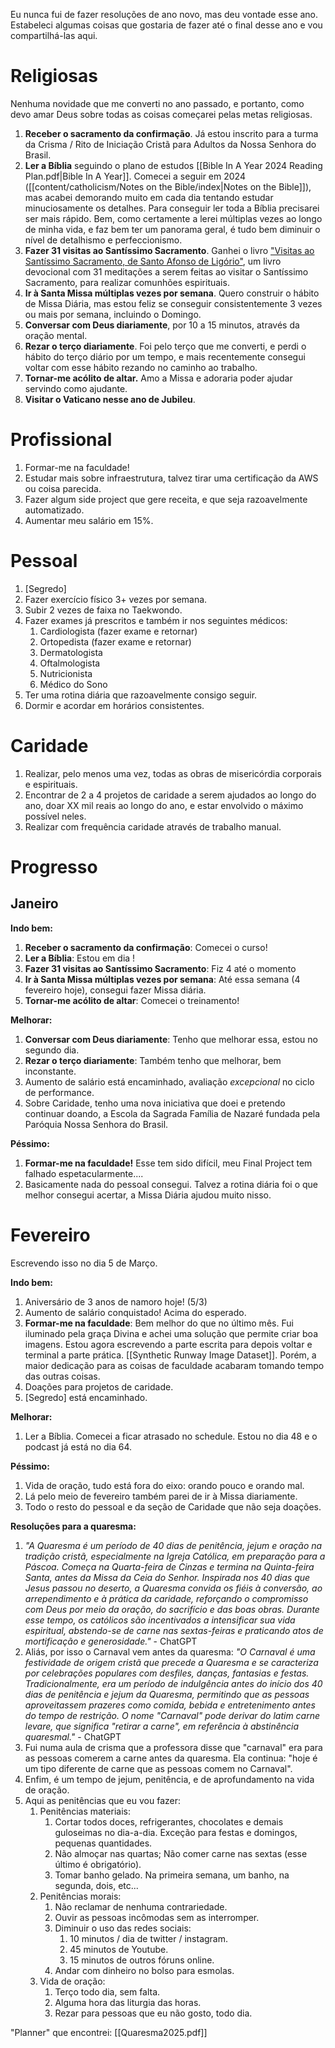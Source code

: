 Eu nunca fui de fazer resoluções de ano novo, mas deu vontade esse ano. Estabeleci algumas coisas que gostaria de fazer até o final desse ano e vou compartilhá-las aqui.

# Religiosas
Nenhuma novidade que me converti no ano passado, e portanto, como devo amar Deus sobre todas as coisas começarei pelas metas religiosas.

1. **Receber o sacramento da confirmação**. Já estou inscrito para a turma da Crisma / Rito de Iniciação Cristã para Adultos da Nossa Senhora do Brasil.
2. **Ler a Bíblia** seguindo o plano de estudos [[Bible In A Year 2024 Reading Plan.pdf|Bible In A Year]]. Comecei a seguir em 2024 ([[content/catholicism/Notes on the Bible/index|Notes on the Bible]]), mas acabei demorando muito em cada dia tentando estudar minuciosamente os detalhes. Para conseguir ler toda a Bíblia precisarei ser mais rápido. Bem, como certamente a lerei múltiplas vezes ao longo de minha vida, e faz bem ter um panorama geral, é tudo bem diminuir o nível de detalhismo e perfeccionismo.
3. **Fazer 31 visitas ao Santíssimo Sacramento**. Ganhei o livro ["Visitas ao Santíssimo Sacramento, de Santo Afonso de Ligório"](https://loja.centrodombosco.org/visitas-ao-santissimo-sacramento-santo-afonso-de-ligorio-capa-dura), um livro devocional com 31 meditações a serem feitas ao visitar o Santíssimo Sacramento, para realizar comunhões espirituais.
4. **Ir à Santa Missa múltiplas vezes por semana**. Quero construir o hábito de Missa Diária, mas estou feliz se conseguir consistentemente 3 vezes ou mais por semana, incluindo o Domingo.
5. **Conversar com Deus diariamente**, por 10 a 15 minutos, através da oração mental.
6. **Rezar o terço diariamente**. Foi pelo terço que me converti, e perdi o hábito do terço diário por um tempo, e mais recentemente consegui voltar com esse hábito rezando no caminho ao trabalho.
7. **Tornar-me acólito de altar.** Amo a Missa e adoraria poder ajudar servindo como ajudante.
8. **Visitar o Vaticano nesse ano de Jubileu**.

# Profissional

1. Formar-me na faculdade!
2. Estudar mais sobre infraestrutura, talvez tirar uma certificação da AWS ou coisa parecida.
3. Fazer algum side project que gere receita, e que seja razoavelmente automatizado.
4. Aumentar meu salário em 15%.

# Pessoal

1. \[Segredo]
2. Fazer exercício físico 3+ vezes por semana.
3. Subir 2 vezes de faixa no Taekwondo.
4. Fazer exames já prescritos e também ir nos seguintes médicos:
	1. Cardiologista (fazer exame e retornar)
	2. Ortopedista (fazer exame e retornar)
	3. Dermatologista
	4. Oftalmologista
	5. Nutricionista
	6. Médico do Sono
5. Ter uma rotina diária que razoavelmente consigo seguir.
6. Dormir e acordar em horários consistentes.
# Caridade

1. Realizar, pelo menos uma vez, todas as obras de misericórdia corporais e espirituais.
2. Encontrar de 2 a 4 projetos de caridade a serem ajudados ao longo do ano, doar XX mil reais ao longo do ano, e estar envolvido o máximo possível neles.
3. Realizar com frequência caridade através de trabalho manual.

# Progresso
## Janeiro

**Indo bem:**
1. **Receber o sacramento da confirmação**: Comecei o curso!
2. **Ler a Bíblia**: Estou em dia !
3. **Fazer 31 visitas ao Santíssimo Sacramento**: Fiz 4 até o momento
4. **Ir à Santa Missa múltiplas vezes por semana**: Até essa semana (4 fevereiro hoje), consegui fazer Missa diária. 
5. **Tornar-me acólito de altar**: Comecei o treinamento!

**Melhorar:**
1. **Conversar com Deus diariamente**: Tenho que melhorar essa, estou no segundo dia.
2. **Rezar o terço diariamente**: Também tenho que melhorar, bem inconstante.
3. Aumento de salário está encaminhado, avaliação *excepcional* no ciclo de performance.
4. Sobre Caridade, tenho uma nova iniciativa que doei e pretendo continuar doando, a Escola da Sagrada Família de Nazaré fundada pela Paróquia Nossa Senhora do Brasil.

**Péssimo:**
1. **Formar-me na faculdade!** Esse tem sido difícil, meu Final Project tem falhado espetacularmente....
2. Basicamente nada do pessoal consegui. Talvez a rotina diária foi o que melhor consegui acertar, a Missa Diária ajudou muito nisso.

# Fevereiro
Escrevendo isso no dia 5 de Março. 

**Indo bem:**
1. Aniversário de 3 anos de namoro hoje! (5/3)
2. Aumento de salário conquistado! Acima do esperado.
3. **Formar-me na faculdade**: Bem melhor do que no último mês. Fui iluminado pela graça Divina e achei uma solução que permite criar boa imagens. Estou agora escrevendo a parte escrita para depois voltar e terminal a parte prática. [[Synthetic Runway Image Dataset]]. Porém, a maior dedicação para as coisas de faculdade acabaram tomando tempo das outras coisas.
4. Doações para projetos de caridade.
5. \[Segredo] está encaminhado.

**Melhorar:**
1. Ler a Bíblia. Comecei a ficar atrasado no schedule. Estou no dia 48 e o podcast já está no dia 64.

**Péssimo:**
1. Vida de oração, tudo está fora do eixo: orando pouco e orando mal. 
2. Lá pelo meio de fevereiro também parei de ir à Missa diariamente.
3. Todo o resto do pessoal e da seção de Caridade que não seja doações.

**Resoluções para a quaresma:**
1. *"A Quaresma é um período de 40 dias de penitência, jejum e oração na tradição cristã, especialmente na Igreja Católica, em preparação para a Páscoa. Começa na Quarta-feira de Cinzas e termina na Quinta-feira Santa, antes da Missa da Ceia do Senhor. Inspirada nos 40 dias que Jesus passou no deserto, a Quaresma convida os fiéis à conversão, ao arrependimento e à prática da caridade, reforçando o compromisso com Deus por meio da oração, do sacrifício e das boas obras. Durante esse tempo, os católicos são incentivados a intensificar sua vida espiritual, abstendo-se de carne nas sextas-feiras e praticando atos de mortificação e generosidade."* - ChatGPT
2. Aliás, por isso o Carnaval vem antes da quaresma: *"O Carnaval é uma festividade de origem cristã que precede a Quaresma e se caracteriza por celebrações populares com desfiles, danças, fantasias e festas. Tradicionalmente, era um período de indulgência antes do início dos 40 dias de penitência e jejum da Quaresma, permitindo que as pessoas aproveitassem prazeres como comida, bebida e entretenimento antes do tempo de restrição. O nome "Carnaval" pode derivar do latim carne levare, que significa "retirar a carne", em referência à abstinência quaresmal."* - ChatGPT
3. Fui numa aula de crisma que a professora disse que "carnaval" era para as pessoas comerem a carne antes da quaresma. Ela continua: "hoje é um tipo diferente de carne que as pessoas comem no Carnaval".
4. Enfim, é um tempo de jejum, penitência, e de aprofundamento na vida de oração.
5. Aqui as penitências que eu vou fazer:
	1. Penitências materiais:
		1. Cortar todos doces, refrigerantes, chocolates e demais guloseimas no dia-a-dia. Exceção para festas e domingos, pequenas quantidades.
		2. Não almoçar nas quartas; Não comer carne nas sextas (esse último é obrigatório).
		3. Tomar banho gelado. Na primeira semana, um banho, na segunda, dois, etc...
	2. Penitências morais:
		1. Não reclamar de nenhuma contrariedade.
		2. Ouvir as pessoas incômodas sem as interromper.
		3. Diminuir o uso das redes sociais:
			1. 10 minutos / dia de twitter / instagram.
			2. 45 minutos de Youtube.
			3. 15 minutos de outros fóruns online.
		4. Andar com dinheiro no bolso para esmolas.
	3. Vida de oração:
		1. Terço todo dia, sem falta.
		2. Alguma hora das liturgia das horas.
		3. Rezar para pessoas que eu não gosto, todo dia.

"Planner" que encontrei: [[Quaresma2025.pdf]]